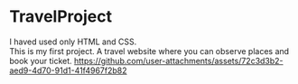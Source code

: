 # TravelProject
I haved used only HTML and CSS. <br>
This is my first project. A travel website where you can observe places and book your ticket.
https://github.com/user-attachments/assets/72c3d3b2-aed9-4d70-91d1-41f4967f2b82
